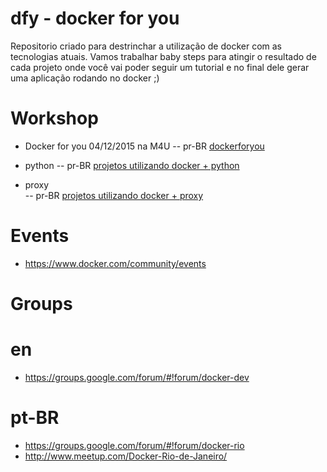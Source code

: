 # dfy - docker for you
Repositorio criado para destrinchar a utilização de docker com as tecnologias atuais. 
Vamos trabalhar baby steps para atingir o resultado de cada projeto onde você vai poder seguir um tutorial e no final dele gerar uma aplicação rodando no docker ;)

# Workshop
- Docker for you 04/12/2015 na M4U
-- pr-BR [ dockerforyou ](https://github.com/rtancman/dfy/tree/master/workshop/pt-BR/dockerforyou/workshop)

- python 
-- pr-BR [ projetos utilizando docker + python ](https://github.com/rtancman/dfy/tree/master/workshop/pt-BR/python)

- proxy  
-- pr-BR [ projetos utilizando docker + proxy ](https://github.com/rtancman/dfy/tree/master/workshop/pt-BR/proxy)

# Events
- https://www.docker.com/community/events 

# Groups

# en
- https://groups.google.com/forum/#!forum/docker-dev

# pt-BR
- https://groups.google.com/forum/#!forum/docker-rio
- http://www.meetup.com/Docker-Rio-de-Janeiro/